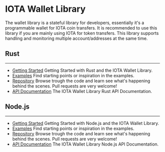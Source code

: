 # IOTA Wallet Library

The wallet library is a stateful library for developers, essentially it's a programmable wallet for IOTA coin transfers. It is recommended to use this library if you are mainly using IOTA for token transfers. This library supports handling and monitoring multiple account/addresses at the same time. 

## Rust
---------------

- [Getting Started](https://wallet-lib.docs.iota.org/libraries/rust/getting_started.html)
Getting Started with Rust and the IOTA Wallet Library.
- [Examples](https://wallet-lib.docs.iota.org/libraries/rust/examples.html)
Find starting points or inspiration in the examples.
- [Repository](https://github.com/iotaledger/wallet.rs)
Browse trough the code and learn see what's happening behind the scenes. Pull requests are very welcome!
- [API Documentation](https://wallet-lib.docs.iota.org/docs/iota_wallet/index.html)
The IOTA Wallet Library Rust API Documentation.


## Node.js
---------------
- [Getting Started](https://wallet-lib.docs.iota.org/libraries/nodejs/getting_started.html)
Getting Started with Node.js and the IOTA Wallet Library.
- [Examples](https://wallet-lib.docs.iota.org/libraries/nodejs/examples.html)
Find starting points or inspiration in the examples.
- [Repository](https://github.com/iotaledger/wallet.rs/tree/develop/bindings/nodejs)
Browse trough the code and learn see what's happening behind the scenes. Pull requests are very welcome!
- [API Documentation](https://wallet-lib.docs.iota.org/libraries/nodejs/api_reference.html)
The IOTA Wallet Library Node.js API Documentation.
